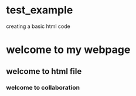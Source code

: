 # test_example
creating a basic html code
<html>
  <head>
    <title>basic webpage</title>
  </head>
    <body>
      <h1>welcome to my webpage</h1>
      <h2>welcome to html file</h2>
      <h3>welcome to collaboration </h3>
  </body>
</html>
